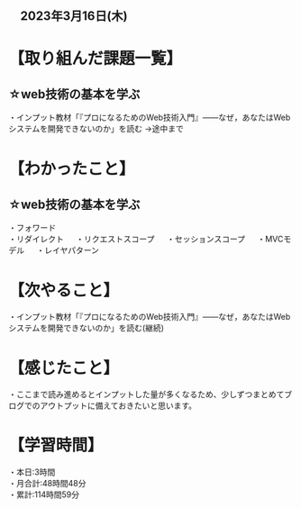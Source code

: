 ## 　2023年3月16日(木)
# 【取り組んだ課題一覧】
## ☆web技術の基本を学ぶ  
・インプット教材「『プロになるためのWeb技術入門』――なぜ，あなたはWebシステムを開発できないのか」を読む
→途中まで
# 【わかったこと】
## ☆web技術の基本を学ぶ  
・フォワード  
・リダイレクト 　
・リクエストスコープ 　
・セッションスコープ 　
・MVCモデル 　
・レイヤパターン
# 【次やること】
・インプット教材「『プロになるためのWeb技術入門』――なぜ，あなたはWebシステムを開発できないのか」を読む(継続)
# 【感じたこと】
・ここまで読み進めるとインプットした量が多くなるため、少しずつまとめてブログでのアウトプットに備えておきたいと思います。
# 【学習時間】
・本日:3時間<br>
・月合計:48時間48分<br>
・累計:114時間59分
